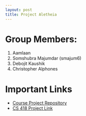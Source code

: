 ```yaml
---
layout: post
title: Project Aletheia
---
```



# Group Members:

1.  Aamlaan
2.  Somshubra Majumdar (smajum6)
3.  Debojit Kaushik
4.  Christopher Alphones

# Important Links

- [Course Project Repository](https://github.com/titu1994/IDS-Course-Project)
- [CS 418 Project Link](http://cs418.cs.uic.edu/project.html)
